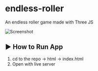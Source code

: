 # endless-roller

An endless roller game made with Three JS

![Screenshot](https://github.com/osaro-imohe/endless-roller/blob/master/screenshot.png?raw=true "Endless Roller Game Screenshot")

## :arrow_forward: How to Run App

1. cd to the repo -> html -> index.html
2. Open with live server
